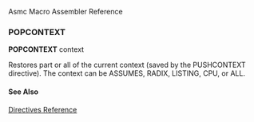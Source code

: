 Asmc Macro Assembler Reference

### POPCONTEXT

**POPCONTEXT** context

Restores part or all of the current context (saved by the PUSHCONTEXT directive). The context can be ASSUMES, RADIX, LISTING, CPU, or ALL.

#### See Also

[Directives Reference](readme.md)